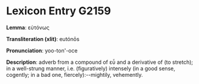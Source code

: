 # Lexicon Entry G2159

**Lemma**: εὐτόνως

**Transliteration (xlit)**: eutónōs

**Pronunciation**: yoo-ton'-oce

**Description**:
adverb from a compound of εὖ and a derivative of  (to stretch); in a well-strung manner, i.e. (figuratively) intensely (in a good sense, cogently; in a bad one, fiercely):--mightily, vehemently.
